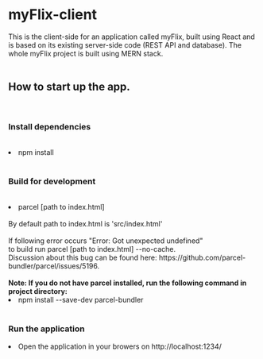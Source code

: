 # myFlix-client

This is the client-side for an application called myFlix, built using React and is based on its existing
server-side code (REST API and database). The whole myFlix project is built using MERN stack.
<br><br>
<h2>How to start up the app.</h2>
<br>
<h3>Install dependencies</h3>
<br>
<li>npm install</li>
<br>
<h3>Build for development</h3>
<br>
<li>parcel [path to index.html]</li>
<br>
By default path to index.html is 'src/index.html'
<br><br>
If following error occurs "Error: Got unexpected undefined"
<br>
to build run parcel [path to index.html] --no-cache.
<br>
Discussion about this bug can be found here: https://github.com/parcel-bundler/parcel/issues/5196.
<br><br>
<b>Note: If you do not have parcel installed, run the following command in project directory:</b>
  <br>
  <li>npm install --save-dev parcel-bundler</li>
  <br>
<h3>Run the application</h3>
<li>Open the application in your browers on http://localhost:1234/</li>
